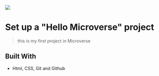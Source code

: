 ![](https://img.shields.io/badge/Microverse-blueviolet)

# Set up a "Hello Microverse" project

> this is my first project in Microverse

## Built With

- Html, CSS, Git and Github
